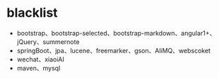 # blacklist
- bootstrap、bootstrap-selected、bootstrap-markdown、angular1+、jQuery、summernote
- springBoot、jpa、lucene、freemarker、gson、AliMQ、webscoket
- wechat、xiaoiAI
- maven、mysql